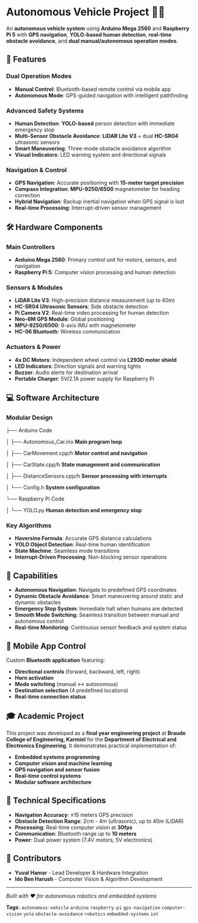 # Autonomous Vehicle Project 🚗🤖

An **autonomous vehicle system** using **Arduino Mega 2560** and **Raspberry Pi 5** with **GPS navigation**, **YOLO-based human detection**, **real-time obstacle avoidance**, and **dual manual/autonomous operation modes**.

## 🚀 Features

### Dual Operation Modes
- **Manual Control**: Bluetooth-based remote control via mobile app
- **Autonomous Mode**: GPS-guided navigation with intelligent pathfinding

### Advanced Safety Systems
- **Human Detection**: **YOLO-based** person detection with immediate emergency stop
- **Multi-Sensor Obstacle Avoidance**: **LiDAR Lite V3** + dual **HC-SR04** ultrasonic sensors
- **Smart Maneuvering**: Three-mode obstacle avoidance algorithm
- **Visual Indicators**: LED warning system and directional signals

### Navigation & Control
- **GPS Navigation**: Accurate positioning with **15-meter target precision**
- **Compass Integration**: **MPU-9250/6500** magnetometer for heading correction
- **Hybrid Navigation**: Backup inertial navigation when GPS signal is lost
- **Real-time Processing**: Interrupt-driven sensor management

## 🛠 Hardware Components

### Main Controllers
- **Arduino Mega 2560**: Primary control unit for motors, sensors, and navigation
- **Raspberry Pi 5**: Computer vision processing and human detection

### Sensors & Modules
- **LiDAR Lite V3**: High-precision distance measurement (up to 40m)
- **HC-SR04 Ultrasonic Sensors**: Side obstacle detection
- **Pi Camera V2**: Real-time video processing for human detection
- **Neo-6M GPS Module**: Global positioning
- **MPU-9250/6500**: 9-axis IMU with magnetometer
- **HC-06 Bluetooth**: Wireless communication

### Actuators & Power
- **4x DC Motors**: Independent wheel control via **L293D motor shield**
- **LED Indicators**: Direction signals and warning lights
- **Buzzer**: Audio alerts for destination arrival
- **Portable Charger**: 5V/2.1A power supply for Raspberry Pi

## 💻 Software Architecture

### Modular Design
├── Arduino Code

│   ├── Autonomous_Car.ino          **Main program loop**

│   ├── CarMovement.cpp/h           **Motor control and navigation**

│   ├── CarState.cpp/h              **State management and communication**

│   ├── DistanceSensors.cpp/h       **Sensor processing with interrupts**

│   └── Config.h                    **System configuration**

└── Raspberry Pi Code

│   └── YOLO.py                     **Human detection and emergency stop**

### Key Algorithms
- **Haversine Formula**: Accurate GPS distance calculations
- **YOLO Object Detection**: Real-time human identification
- **State Machine**: Seamless mode transitions
- **Interrupt-Driven Processing**: Non-blocking sensor operations

## 🎯 Capabilities

- **Autonomous Navigation**: Navigate to predefined GPS coordinates
- **Dynamic Obstacle Avoidance**: Smart maneuvering around static and dynamic obstacles  
- **Emergency Stop System**: Immediate halt when humans are detected
- **Smooth Mode Switching**: Seamless transition between manual and autonomous control
- **Real-time Monitoring**: Continuous sensor feedback and system status

## 📱 Mobile App Control

Custom **Bluetooth application** featuring:
- **Directional controls** (forward, backward, left, right)
- **Horn activation**
- **Mode switching** (manual ↔ autonomous)
- **Destination selection** (4 predefined locations)
- **Real-time connection status**

## 🎓 Academic Project

This project was developed as a **final year engineering project** at **Braude College of Engineering, Karmiel** for the **Department of Electrical and Electronics Engineering**. It demonstrates practical implementation of:

- **Embedded systems programming**
- **Computer vision and machine learning**
- **GPS navigation and sensor fusion**
- **Real-time control systems**
- **Modular software architecture**

## 🔧 Technical Specifications

- **Navigation Accuracy**: ±15 meters GPS precision
- **Obstacle Detection Range**: 2cm - 4m (ultrasonic), up to 40m (LiDAR)
- **Processing**: Real-time computer vision at **30fps**
- **Communication**: Bluetooth range up to **10 meters**
- **Power**: Dual power system (7.4V motors, 5V electronics)

## 🤝 Contributors

- **Yuval Hamar** - Lead Developer & Hardware Integration
- **Ido Ben Harush** - Computer Vision & Algorithm Development

---

*Built with ❤️ for autonomous robotics and embedded systems*

**Tags**: `autonomous-vehicle` `arduino` `raspberry-pi` `gps-navigation` `computer-vision` `yolo` `obstacle-avoidance` `robotics` `embedded-systems` `iot`

